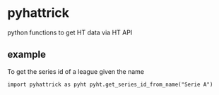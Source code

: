 # pyhattrick
python functions to get HT data via HT API

## example
To get the series id of a league given the name 

`import pyhattrick as pyht
pyht.get_series_id_from_name("Serie A")`